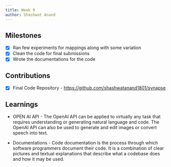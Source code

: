 ```yaml
---
title: Week 9
author: Shashwat Anand
---
```


## Milestones
- [x] Ran few experiments for mappings along with some variation
- [x] Clean the code for final submissions
- [x] Wrote the documentations for the code

## Contributions
- [x] Final Code Repository - https://github.com/shashwatanand1801/synapse

## Learnings
- OPEN AI API - The OpenAI API can be applied to virtually any task that requires understanding or generating natural language and code. The OpenAI API can also be used to generate and edit images or convert speech into text.

- Documentations - Code documentation is the process through which software programmers document their code. It is a combination of clear pictures and textual explanations that describe what a codebase does and how it may be used.